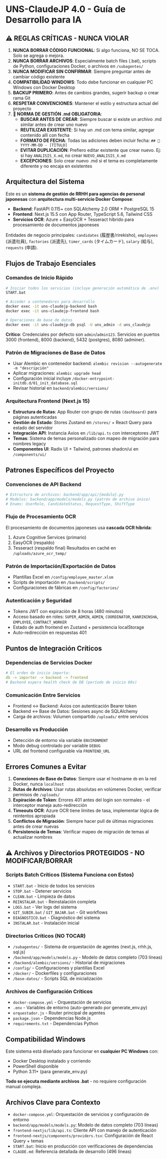 # UNS-ClaudeJP 4.0 - Guía de Desarrollo para IA

## ⚠️ REGLAS CRÍTICAS - NUNCA VIOLAR

1. **NUNCA BORRAR CÓDIGO FUNCIONAL**: Si algo funciona, NO SE TOCA. Solo se agrega o mejora.
2. **NUNCA BORRAR ARCHIVOS**: Especialmente batch files (.bat), scripts de Python, configuraciones Docker, o archivos en `/subagentes/`
3. **NUNCA MODIFICAR SIN CONFIRMAR**: Siempre preguntar antes de cambiar código existente
4. **COMPATIBILIDAD WINDOWS**: Todo debe funcionar en cualquier PC Windows con Docker Desktop
5. **BACKUP PRIMERO**: Antes de cambios grandes, sugerir backup o crear rama Git
6. **RESPETAR CONVENCIONES**: Mantener el estilo y estructura actual del proyecto
7. **🚨 NORMA DE GESTIÓN .md OBLIGATORIA**:
   - **BUSCAR ANTES DE CREAR**: Siempre buscar si existe un archivo .md similar antes de crear uno nuevo
   - **REUTILIZAR EXISTENTE**: Si hay un .md con tema similar, agregar contenido allí con fecha
   - **FORMATO DE FECHA**: Todas las adiciones deben incluir fecha: `## 📅 YYYY-MM-DD - [TÍTULO]`
   - **EVITAR DUPLICACIÓN**: Prefiero editar existente que crear nuevo. Ej: si hay `ANALISIS_X.md`, no crear `NUEVO_ANALISIS_X.md`
   - **EXCEPCIONES**: Solo crear nuevo .md si el tema es completamente diferente y no encaja en existentes

## Arquitectura del Sistema

Este es un **sistema de gestión de RRHH para agencias de personal japonesas** con **arquitectura multi-servicio Docker Compose**:
- **Backend**: FastAPI 0.115+ con SQLAlchemy 2.0 ORM + PostgreSQL 15
- **Frontend**: Next.js 15.5 con App Router, TypeScript 5.6, Tailwind CSS
- **Servicios OCR**: Azure + EasyOCR + Tesseract híbrido para procesamiento de documentos japoneses

Entidades de negocio principales: `candidates` (履歴書/rirekisho), `employees` (派遣社員), `factories` (派遣先), `timer_cards` (タイムカード), `salary` (給与), `requests` (申請).

## Flujos de Trabajo Esenciales

### Comandos de Inicio Rápido
```bash
# Iniciar todos los servicios (incluye generación automática de .env)
START.bat

# Acceder a contenedores para desarrollo
docker exec -it uns-claudejp-backend bash
docker exec -it uns-claudejp-frontend bash

# Operaciones de base de datos
docker exec -it uns-claudejp-db psql -U uns_admin -d uns_claudejp
```

**Crítico**: Credenciales por defecto son `admin`/`admin123`. Servicios en puertos 3000 (frontend), 8000 (backend), 5432 (postgres), 8080 (adminer).

### Patrón de Migraciones de Base de Datos
- Usar Alembic en contenedor backend: `alembic revision --autogenerate -m "descripción"`
- Aplicar migraciones: `alembic upgrade head`
- Configuración inicial incluye `/docker-entrypoint-initdb.d/01_init_database.sql`
- Revisar historial en `backend/alembic/versions/`

### Arquitectura Frontend (Next.js 15)
- **Estructura de Rutas**: App Router con grupo de rutas `(dashboard)` para páginas autenticadas
- **Gestión de Estado**: Stores Zustand en `/stores/` + React Query para estado del servidor
- **Integración API**: Instancia Axios en `/lib/api.ts` con interceptores JWT
- **Temas**: Sistema de temas personalizado con mapeo de migración para nombres legacy
- **Componentes UI**: Radix UI + Tailwind, patrones shadcn/ui en `/components/ui/`

## Patrones Específicos del Proyecto

### Convenciones de API Backend
```python
# Estructura de archivos: backend/app/api/{modulo}.py
# Modelos: backend/app/models/models.py (patrón de archivo único)
# Enums: UserRole, CandidateStatus, RequestType, ShiftType
```

### Flujo de Procesamiento OCR
El procesamiento de documentos japoneses usa **cascada OCR híbrida**:
1. Azure Cognitive Services (primario)
2. EasyOCR (respaldo)
3. Tesseract (respaldo final)
Resultados en caché en `/uploads/azure_ocr_temp/`

### Patrón de Importación/Exportación de Datos
- Plantillas Excel en `/config/employee_master.xlsm`
- Scripts de importación en `/backend/scripts/`
- Configuraciones de fábricas en `/config/factories/`

### Autenticación y Seguridad
- Tokens JWT con expiración de 8 horas (480 minutos)
- Acceso basado en roles: `SUPER_ADMIN`, `ADMIN`, `COORDINATOR`, `KANRININSHA`, `EMPLOYEE`, `CONTRACT_WORKER`
- Estado de auth frontend en Zustand + persistencia localStorage
- Auto-redirección en respuestas 401

## Puntos de Integración Críticos

### Dependencias de Servicios Docker
```yaml
# El orden de inicio importa:
db -> importer -> backend -> frontend
# Backend espera health check de DB (período de inicio 60s)
```

### Comunicación Entre Servicios
- Frontend ↔ Backend: Axios con autenticación Bearer token
- Backend ↔ Base de Datos: Sesiones async de SQLAlchemy
- Carga de archivos: Volumen compartido `/uploads/` entre servicios

### Desarrollo vs Producción
- Detección de entorno vía variable `ENVIRONMENT`
- Modo debug controlado por variable `DEBUG`
- URL del frontend configurable vía `FRONTEND_URL`

## Errores Comunes a Evitar

1. **Conexiones de Base de Datos**: Siempre usar el hostname `db` en la red Docker, nunca `localhost`
2. **Rutas de Archivos**: Usar rutas absolutas en volúmenes Docker, verificar permisos de `/uploads/`
3. **Expiración de Token**: Errores 401 antes del login son normales - el interceptor maneja auto-redirección
4. **Timeouts OCR**: Azure OCR tiene límites de tasa, implementar lógica de reintentos apropiada
5. **Conflictos de Migración**: Siempre hacer pull de últimas migraciones antes de crear nuevas
6. **Persistencia de Temas**: Verificar mapeo de migración de temas al actualizar nombres

## ⚠️ Archivos y Directorios PROTEGIDOS - NO MODIFICAR/BORRAR

### Scripts Batch Críticos (Sistema Funciona con Estos)
- `START.bat` - Inicio de todos los servicios
- `STOP.bat` - Detener servicios
- `CLEAN.bat` - Limpieza de datos
- `REINSTALAR.bat` - Reinstalación completa
- `LOGS.bat` - Ver logs del sistema
- `GIT_SUBIR.bat` / `GIT_BAJAR.bat` - Git workflows
- `DIAGNOSTICO.bat` - Diagnóstico del sistema
- `INSTALAR.bat` - Instalación inicial

### Directorios Críticos (NO TOCAR)
- `/subagentes/` - Sistema de orquestación de agentes (next.js, rrhh.js, sql.js)
- `/backend/app/models/models.py` - Modelo de datos completo (703 líneas)
- `/backend/alembic/versions/` - Historial de migraciones
- `/config/` - Configuraciones y plantillas Excel
- `/docker/` - Dockerfiles y configuraciones
- `/base-datos/` - Scripts SQL de inicialización

### Archivos de Configuración Críticos
- `docker-compose.yml` - Orquestación de servicios
- `.env` - Variables de entorno (auto-generado por generate_env.py)
- `orquestador.js` - Router principal de agentes
- `package.json` - Dependencias Node.js
- `requirements.txt` - Dependencias Python

## Compatibilidad Windows

Este sistema está diseñado para funcionar en **cualquier PC Windows** con:
- Docker Desktop instalado y corriendo
- PowerShell disponible
- Python 3.11+ (para generate_env.py)

**Todo se ejecuta mediante archivos .bat** - no requiere configuración manual compleja.

## Archivos Clave para Contexto
- `docker-compose.yml`: Orquestación de servicios y configuración de entorno
- `backend/app/models/models.py`: Modelo de datos completo (703 líneas)
- `frontend-nextjs/lib/api.ts`: Cliente API con manejo de autenticación
- `frontend-nextjs/components/providers.tsx`: Configuración de React Query + temas
- `START.bat`: Inicio en producción con verificaciones de dependencias
- `CLAUDE.md`: Referencia detallada de desarrollo (496 líneas)